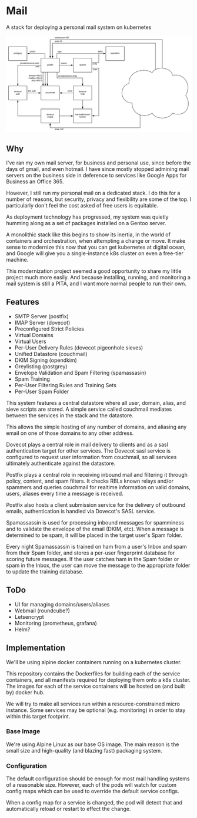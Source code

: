 # Mail

A stack for deploying a personal mail system on kubernetes

![Topo](docs/topo.svg)

## Why

I've ran my own mail server, for business and personal use, since before the days of gmail, and even hotmail.
I have since mostly stopped admining mail servers on the business side in deference to services like Google Apps for Business an Office 365.

However, I still run my personal mail on a dedicated stack.
I do this for a number of reasons, but security, privacy and flexibility are some of the top.
I particularly don't feel the cost asked of free users is equitable.

As deployment technology has progressed, my system was quietly humming along as a set of packages installed on a Gentoo server.

A monolithic stack like this begins to show its inertia, in the world of containers and orchestration, when attempting a change or move.
It make sense to modernize this now that you can get kubernetes at digital ocean,
and Google will give you a single-instance k8s cluster on even a free-tier machine.

This modernization project seemed a good opportunity to share my little project much more easily.
And because installing, running, and monitoring a mail system is still a PITA, and I want more normal people to run their own.

## Features

- SMTP Server (postfix)
- IMAP Server (dovecot)
- Preconfigured Strict Policies
- Virtual Domains
- Virtual Users
- Per-User Delivery Rules (dovecot pigeonhole sieves)
- Unified Datastore (couchmail)
- DKIM Signing (opendkim)
- Greylisting (postgrey)
- Envelope Validation and Spam Filtering (spamassasin)
- Spam Training
- Per-User Filtering Rules and Training Sets
- Per-User Spam Folder

This system features a central datastore where all user, domain, alias, and sieve scripts are stored.
A simple service called couchmail mediates between the services in the stack and the datastore.

This allows the simple hosting of any number of domains, and aliasing any email on one of those domains to any other address.

Dovecot plays a central role in mail delivery to clients and as a sasl authentication target for other services.
The Dovecot sasl service is configured to request user information from couchmail, so all services ultimately authenticate against the datastore.

Postfix plays a central role in receiving inbound mail and filtering it through policy, content, and spam filters.
It checks RBLs known relays and/or spammers and queries couchmail for realtime information on valid domains, users, aliases every time a message is received.

Postfix also hosts a client submission service for the delivery of outbound emails, authentication is handled via Dovecot's SASL service.

Spamassassin is used for processing inbound messages for spamminess and to validate the envelope of the email (DKIM, etc).
When a message is determined to be spam, it will be placed in the target user's Spam folder.

Every night Spamassassin is trained on ham from a user's Inbox and spam from their Spam folder, and stores a per-user fingerprint database for scoring future messages.
If the user catches ham in the Spam folder or spam in the Inbox, the user can move the message to the appropriate folder to update the training database.

## ToDo

- UI for managing domains/users/aliases
- Webmail (roundcube?)
- Letsencrypt
- Monitoring (prometheus, grafana)
- Helm?

## Implementation

We'll be using alpine docker containers running on a kubernetes cluster.

This repository contains the Dockerfiles for building each of the service containers, and all manifests required for deploying them onto a k8s cluster.
The images for each of the service containers will be hosted on (and built by) docker hub.

We will try to make all services run within a resource-constrained micro instance.
Some services may be optional (e.g. monitoring) in order to stay within this target footprint.

### Base Image

We're using Alpine Linux as our base OS image. The main reason is the small size and high-quality (and blazing fast) packaging system.

### Configuration

The default configuration should be enough for most mail handling systems of a reasonable size.
However, each of the pods will watch for custom config maps which can be used to override the default service configs.

When a config map for a service is changed, the pod will detect that and automatically reload or restart to effect the change.
